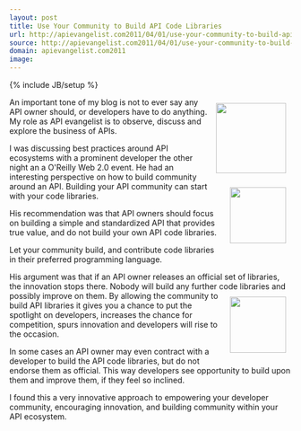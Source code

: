 ```yaml
---
layout: post
title: Use Your Community to Build API Code Libraries
url: http://apievangelist.com2011/04/01/use-your-community-to-build-api-code-libraries/
source: http://apievangelist.com2011/04/01/use-your-community-to-build-api-code-libraries/
domain: apievangelist.com2011
image: 
---
```

{% include JB/setup %}
<img style="padding: 10px;" src="http://kinlane-productions.s3.amazonaws.com/programming-languages/php.gif" alt="" width="125" align="right" />An important tone of my blog is not to ever say any API owner should, or developers have to do anything.   My role as API evangelist is to observe, discuss and explore the business of APIs.<p></p>
I was discussing best practices around API ecosystems with a prominent developer the other night an a O'Reilly Web 2.0 event.   He had an interesting perspective on how to build community around an API.
<img style="padding: 10px;" src="http://kinlane-productions.s3.amazonaws.com/programming-languages/ruby-logo.png" alt="" width="100" align="right" />
Building your API community can start with your code libraries.<p></p>
His recommendation was that API owners should focus on building a simple and standardized API that provides true value, and do not build your own API code libraries.<p></p>
Let your community build, and contribute code libraries in their preferred programming language.<p></p>
His argument was that if an API owner releases an official set of libraries, the innovation stops there.  Nobody will build any further code libraries and possibly improve on them.
<img style="padding: 10px;" src="http://kinlane-productions.s3.amazonaws.com/programming-languages/python.jpg" alt="" width="100" align="right" />
By allowing the community to build API libraries it gives you a chance to put the spotlight on developers, increases the chance for competition, spurs innovation and developers will rise to the occasion.<p></p>
In some cases an API owner may even contract with a developer to build the API code libraries, but do not endorse them as official.   This way developers see opportunity to build upon them and improve them, if they feel so inclined.<p></p>
I found this a very innovative approach to empowering your developer community, encouraging innovation, and building community within your API ecosystem.
